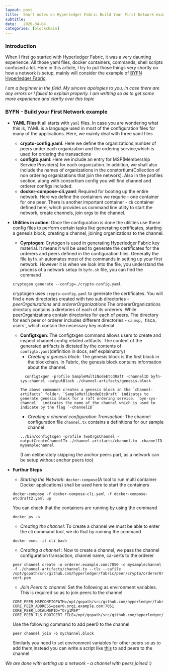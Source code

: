 ```yaml
---
layout: post
title:  Short notes on Hyperledger Fabric Build Your First Network example setup
subtitle: 
date:   2020-04-04
categories: [blockchain]
---
```


### Introduction
When I first go started with Hyperledger Fabric, it was a very daunting experience. All those yaml files, docker containers, commands,
shell scripts confused a lot. Here in this article, I try to put those things very shortly on how a network is setup, mainly will consider
the example of [BYFN Hyperledger Fabric](https://github.com/hyperledger/fabric-samples/tree/master/first-network).

*I am a beginner in the field. My sincere apologies to you, in case there are any errors or I failed to explain properly. I am writting so as to get some more experience and clarity over this topic*

### BYFN - Build your First Network example
- **YAML Files**:It all starts with `yaml` files. In case you are wondering what this is, YAML is a language used in most of the configuration files
for many of the applications. Here, we mainly deal with three yaml files
  - **crypto-config.yaml**: Here we define the organizations,number of peers under each organization and the ordering service,which is used for ordering the transactions
  - **configtx.yaml**: Here we include an entry for MSP(Membership Service Providers) for each organization. In addition, we shall also include the names of organizations in the constortium(Collection of non ordering organizations that join the network). Also in the profiles section, along with consortium config you will find channel and orderer configs included. 
  - **docker-compose-cli.yaml**: Required for booting up the entire network. Here we define the containers we requrie - one container for one peer. There is another important container - *cli* container defined here, which provides us command line utlity to start the network, create channels, join orgs to the channel.
  
- **Utilities in action**: Once the configuration is done the utilities use these config files to perform certain tasks like generating certificates, starting a genesis block, creating a channel, joining organizations to the channel.
  - **Cyrptogen**: Crytogen is used in generating Hyperledger Fabric key material. It means it will be used to generate the certificates for the orderers and peers defined in the configuration files.
  Generally the file `byfn.sh` automates most of the commands in setting up your first network. However it is when we look into the file, you understand the process of a network setup
  In `byfn.sh` file, you can find the command 
  ```
  cryptogen generate --config=./crypto-config.yaml
  ```
  cryptogen uses `crypto-config.yaml` to generate the certificates. You will find a new directories created with two sub directories - *peerOrganizations* and *ordererOrganizations*
  The ordererOrganizations directory contains a diretories of each of its orderers. While peerOrganizations contain directories for each of peers. The directory for each peer or orderer includes different directories - `ca`,`msp, `tlsca`, `users`, which contain the necessary key material
  
  - **Configtxgen**: The configtxgen command allows users to create and inspect channel config related artifacts. The content of the generated artifacts is dictated by the contents of `configtx.yaml`(definition in docs, self explainatory)
      - *Creating a genesis block*: The genesis block is the first block in the blockchain. In Fabric, the genesis block contains information about the channel. 
      ```
        configtxgen -profile SampleMultiNodeEtcdRaft -channelID byfn-sys-channel -outputBlock ./channel-artifacts/genesis.block
      ```  
        The above commands creates a genesis block in the `channel-artifacts` folder. `SampleMutliNodeEtcDraft` indicates to generate genesis block for a raft ordering service. `byn-sys-channel`  indicates the name of the channel which is used to indicate by the flag `-channelID`
      - *Creating a channel configuration Transaction*: The channel configuration file `channel.tx` contains a definitions for our sample channel
      ```
      ../bin/configtxgen -profile TwoOrgsChannel -outputCreateChannelTx ./channel-artifacts/channel.tx -channelID mysamplechannel
      ```
      (I am deliberately skipping the anchor peers part, as a network can be setup without anchor peers too)
 
 - **Furthur Steps**      
     - *Starting the Network*: `docker-compose`(A tool to run multi container Docker applications) shall be used here to start the containers
      ```
      docker-compose -f docker-compose-cli.yaml -f docker-compose-etcdraft2.yaml up
      ```
      You can check that the containers are running by using the command 
      ```
      docker ps -a
      ```
      - *Creating the channel*: To create a channel we must be able to enter the cli command tool, we do that by running the command
      ```
      docker exec -it cli bash
      ```
      - *Creating  a channel* : Now to create a channel, we pass the channel configuration transaction, channel name, ca-certs to the orderer
      ```
      peer channel create -o orderer.example.com:7050 -c mysamplechannel -f ./channel-artifacts/channel.tx --tls --cafile /opt/gopath/src/github.com/hyperledger/fabric/peer/crypto/ordererOrganizations/example.com/orderers/orderer.example.com/msp/tlscacerts/tlsca.example.com-cert.pem
      ```
      - *Join Peers to channel*:
      Set the following as environment variables. This is required so as to join peers to the channel
      ```
      CORE_PEER_MSPCONFIGPATH=/opt/gopath/src/github.com/hyperledger/fabric/peer/crypto/peerOrganizations/org1.example.com/users/Admin@org1.example.com/msp
      CORE_PEER_ADDRESS=peer0.org1.example.com:7051
      CORE_PEER_LOCALMSPID="Org1MSP"
      CORE_PEER_TLS_ROOTCERT_FILE=/opt/gopath/src/github.com/hyperledger/fabric/peer/crypto/peerOrganizations/org1.example.com/peers/peer0.org1.example.com/tls/ca.crt
      ```
      Use the following command to add peer0 to the channel
      ```
      peer channel join -b mychannel.block
      ```
      Similarly you need to set environment variables for other peers so as to add them,Instead you can write a script like [this](https://gist.githubusercontent.com/ialberquilla/4fd5a94fba3a73e7893b43f3eebca709/raw/a6dc73759b87b544cb1bb850555f8c4f2748faeb/join-peer.sh)
      to add peers to the channel
      
*We are done with setting up a network - a channel with peers joined :)* 
      

